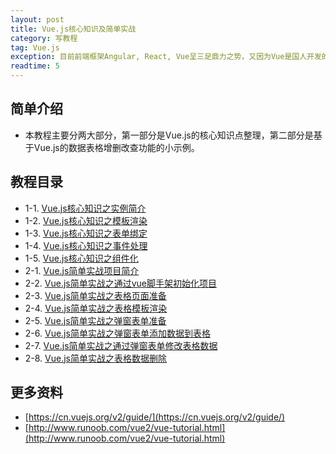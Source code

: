 ```yaml
---
layout: post
title: Vue.js核心知识及简单实战
category: 写教程
tag: Vue.js
exception: 目前前端框架Angular, React, Vue呈三足鼎力之势，又因为Vue是国人开发的框架，因而大受欢迎。我花了一些时间，针对Vue的一些重点知识整理成一份教程，欢迎学习。
readtime: 5
---
```


## 简单介绍
* 本教程主要分两大部分，第一部分是Vue.js的核心知识点整理，第二部分是基于Vue.js的数据表格增删改查功能的小示例。

## 教程目录
* 1-1. [Vue.js核心知识之实例简介](http://www.yzsunlei.com/A-brief-introduction-to-the-core-knowledge-of-Vue.js.html)
* 1-2. [Vue.js核心知识之模板渲染](http://www.yzsunlei.com/Template-rendering-of-Vue.js-core-knowledge.html)
* 1-3. [Vue.js核心知识之表单绑定](http://www.yzsunlei.com/Vue.js-core-knowledge-form-binding.html)
* 1-4. [Vue.js核心知识之事件处理](http://www.yzsunlei.com/Vue.js-core-knowledge-of-event-processing.html)
* 1-5. [Vue.js核心知识之组件化](http://www.yzsunlei.com/Componentization-of-Vue.js-core-knowledge.html)
* 2-1. [Vue.js简单实战项目简介](http://www.yzsunlei.com/Vue.js-Simple-Actual-Project-Profile.html)
* 2-2. [Vue.js简单实战之通过vue脚手架初始化项目](http://www.yzsunlei.com/Vue.js-simple-and-practical-through-vue-scaffold-initialization-project.html)
* 2-3. [Vue.js简单实战之表格页面准备](http://www.yzsunlei.com/Vue.js-simple-combat-form-page-preparation.html)
* 2-4. [Vue.js简单实战之表格模板渲染](http://www.yzsunlei.com/Vue.js-simple-and-practical-form-template-rendering.html)
* 2-5. [Vue.js简单实战之弹窗表单准备](http://www.yzsunlei.com/Vue.js-simple-combat-window-form-preparation.html)
* 2-6. [Vue.js简单实战之弹窗表单添加数据到表格](http://www.yzsunlei.com/Vue.js-simple-combat-window-form-add-data-to-form.html)
* 2-7. [Vue.js简单实战之通过弹窗表单修改表格数据](http://www.yzsunlei.com/Vue.js-simple-and-practical-to-modify-table-data-through-pop-up-window-form.html)
* 2-8. [Vue.js简单实战之表格数据删除](http://www.yzsunlei.com/Vue.js-simple-and-practical-form-data-deletion.html)

## 更多资料
* [https://cn.vuejs.org/v2/guide/](https://cn.vuejs.org/v2/guide/)
* [http://www.runoob.com/vue2/vue-tutorial.html](http://www.runoob.com/vue2/vue-tutorial.html)
